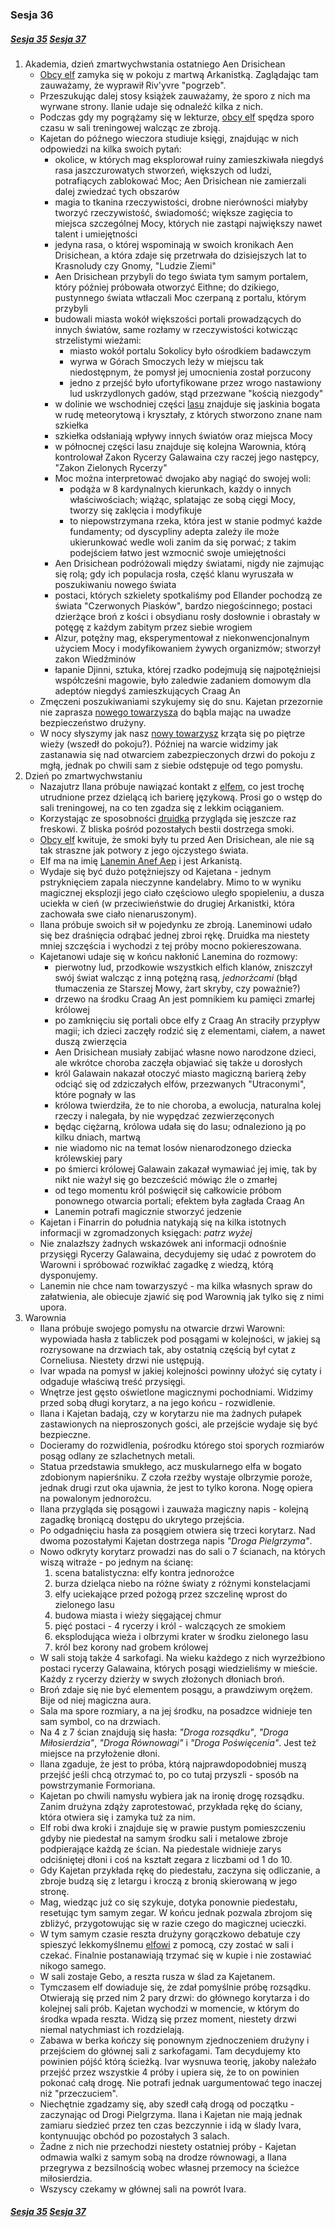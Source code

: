 ### Sesja 36
##### [Sesja 35](#sesja-035) [Sesja 37](#sesja-037)
1. Akademia, dzień zmartwychwstania ostatniego Aen Drisichean
    - [Obcy elf](Lanemin) zamyka się w pokoju z martwą Arkanistką. Zaglądając tam zauważamy, że wyprawił Riv'yvre "pogrzeb".
    - Przeszukując dalej stosy książek zauważamy, że sporo z nich ma wyrwane strony. Ilanie udaje się odnaleźć kilka z nich.
    - Podczas gdy my pogrążamy się w lekturze, [obcy elf](Lanemin) spędza sporo czasu w sali treningowej walcząc ze zbroją.
    - Kajetan do późnego wieczora studiuje księgi, znajdując w nich odpowiedzi na kilka swoich pytań:
        - okolice, w których mag eksplorował ruiny zamieszkiwała niegdyś rasa jaszczurowatych stworzeń, większych od ludzi, potrafiących zablokować Moc; Aen Drisichean nie zamierzali dalej zwiedzać tych obszarów
        - magia to tkanina rzeczywistości, drobne nierówności miałyby tworzyć rzeczywistość, świadomość; większe zagięcia to miejsca szczególnej Mocy, których nie zastąpi największy nawet talent i umiejętności
        - jedyna rasa, o której wspominają w swoich kronikach Aen Drisichean, a która zdaje się przetrwała do dzisiejszych lat to Krasnoludy czy Gnomy, "Ludzie Ziemi"
        - Aen Drisichean przybyli do tego świata tym samym portalem, który później próbowała otworzyć Eithne; do dzikiego, pustynnego świata wtłaczali Moc czerpaną z portalu, którym przybyli 
        - budowali miasta wokół większości portali prowadzących do innych światów, same rozłamy w rzeczywistości kotwicząc strzelistymi wieżami:
            - miasto wokół portalu Sokolicy było ośrodkiem badawczym
            - wyrwa w Górach Smoczych leży w miejscu tak niedostępnym, że pomysł jej umocnienia został porzucony
            - jedno z przejść było ufortyfikowane przez wrogo nastawiony lud uskrzydlonych gadów, stąd przezwane "kością niezgody"
        - w dolinie we wschodniej części [lasu](Brokilon) znajduje się jaskinia bogata w rudę meteorytową i kryształy, z których stworzono znane nam szkiełka
        - szkiełka odsłaniają wpływy innych światów oraz miejsca Mocy
        - w północnej części lasu znajduje się kolejna Warownia, którą kontrolował Zakon Rycerzy Galawaina czy raczej jego następcy, "Zakon Zielonych Rycerzy"
        - Moc można interpretować dwojako aby nagiąć do swojej woli:
            - podąża w 8 kardynalnych kierunkach, każdy o innych właściwościach; wiążąc, splatając ze sobą cięgi Mocy, tworzy się zaklęcia i modyfikuje
            - to niepowstrzymana rzeka, która jest w stanie podmyć każde fundamenty; od dyscypliny adepta zależy ile może ukierunkować wedle woli zanim da się porwać; z takim podejściem łatwo jest wzmocnić swoje umiejętności
        - Aen Drisichean podróżowali między światami, nigdy nie zajmując się rolą; gdy ich populacja rosła, część klanu wyruszała w poszukiwaniu nowego świata
        - postaci, których szkielety spotkaliśmy pod Ellander pochodzą ze świata "Czerwonych Piasków", bardzo niegościnnego; postaci dzierżące broń z kości i obsydianu rosły dosłownie i obrastały w potęgę z każdym zabitym przez siebie wrogiem
        - Alzur, potężny mag, eksperymentował z niekonwencjonalnym użyciem Mocy i modyfikowaniem żywych organizmów; stworzył zakon Wiedźminów
        - łapanie Djinni, sztuka, której rzadko podejmują się najpotężniejsi współcześni magowie, było zaledwie zadaniem domowym dla adeptów niegdyś zamieszkujących Craag An
    - Zmęczeni poszukiwaniami szykujemy się do snu. Kajetan przezornie nie zaprasza [nowego towarzysza](Lanemin) do bąbla mając na uwadze bezpieczeństwo drużyny.
    - W nocy słyszymy jak nasz [nowy towarzysz](Lanemin) krząta się po piętrze wieży (wszedł do pokoju?). Później na warcie widzimy jak zastanawia się nad otwarciem zabezpieczonych drzwi do pokoju z mgłą, jednak po chwili sam z siebie odstępuje od tego pomysłu.
2. Dzień po zmartwychwstaniu
    - Nazajutrz Ilana próbuje nawiązać kontakt z [elfem](Lanemin), co jest trochę utrudnione przez dzielącą ich barierę językową. Prosi go o wstęp do sali treningowej, na co ten zgadza się z lekkim ociąganiem.
    - Korzystając ze sposobności [druidka](Ilana) przygląda się jeszcze raz freskowi. Z bliska pośród pozostałych bestii dostrzega smoki.
    - [Obcy elf](Lanemin) kwituje, że smoki były tu przed Aen Drisichean, ale nie są tak straszne jak potwory z jego ojczystego świata.
    - Elf ma na imię [Lanemin Anef Aep](Lanemin) i jest Arkanistą. 
    - Wydaje się być dużo potężniejszy od Kajetana - jednym pstryknięciem zapala nieczynne kandelabry. Mimo to w wyniku magicznej eksplozji jego ciało częściowo uległo spopieleniu, a dusza uciekła w cień (w przeciwieństwie do drugiej Arkanistki, która zachowała swe ciało nienaruszonym).
    - Ilana próbuje swoich sił w pojedynku ze zbroją. Laneminowi udało się bez draśnięcia odrąbać jednej zbroi rękę. Druidka ma niestety mniej szczęścia i wychodzi z tej próby mocno pokiereszowana.
    - Kajetanowi udaje się w końcu nakłonić Lanemina do rozmowy:
        - pierwotny lud, przodkowie wszystkich elfich klanów, zniszczył swój świat walcząc z inną potężną rasą, _jednorżcami_ (błąd tłumaczenia ze Starszej Mowy, żart skryby, czy poważnie?)
        - drzewo na środku Craag An jest pomnikiem ku pamięci zmarłej królowej
        - po zamknięciu się portali obce elfy z Craag An straciły przypływ magii; ich dzieci zaczęły rodzić się z elementami, ciałem, a nawet duszą zwierzęcia
        - Aen Drisichean musiały zabijać własne nowo narodzone dzieci, ale wkrótce choroba zaczęła objawiać się także u dorosłych
        - król Galawain nakazał otoczyć miasto magiczną barierą żeby odciąć się od zdziczałych elfów, przezwanych "Utraconymi", które pognały w las
        - królowa twierdziła, że to nie choroba, a ewolucja, naturalna kolej rzeczy i nalegała, by nie wypędzać zezwierzęconych
        - będąc ciężarną, królowa udała się do lasu; odnaleziono ją po kilku dniach, martwą
        - nie wiadomo nic na temat losów nienarodzonego dziecka królewskiej pary
        - po śmierci królowej Galawain zakazał wymawiać jej imię, tak by nikt nie ważył się go bezcześcić mówiąc źle o zmarłej
        - od tego momentu król poświęcił się całkowicie próbom ponownego otwarcia portali; efektem była zagłada Craag An
        - Lanemin potrafi magicznie stworzyć jedzenie
    - Kajetan i Finarrin do południa natykają się na kilka istotnych informacji w zgromadzonych księgach: _patrz wyżej_
    - Nie znalazłszy żadnych wskazówek ani informacji odnośnie przysięgi Rycerzy Galawaina, decydujemy się udać z powrotem do Warowni i spróbować rozwikłać zagadkę z wiedzą, którą dysponujemy.
    - Lanemin nie chce nam towarzyszyć - ma kilka własnych spraw do załatwienia, ale obiecuje zjawić się pod Warownią jak tylko się z nimi upora.
3. Warownia
    - Ilana próbuje swojego pomysłu na otwarcie drzwi Warowni: wypowiada hasła z tabliczek pod posągami w kolejności, w jakiej są rozrysowane na drzwiach tak, aby ostatnią częścią był cytat z Corneliusa. Niestety drzwi nie ustępują. 
    - <a id="wrota"></a>Ivar wpada na pomysł w jakiej kolejności powinny ułożyć się cytaty i odgaduje właściwą treść przysięgi. 
    - Wnętrze jest gęsto oświetlone magicznymi pochodniami. Widzimy przed sobą długi korytarz, a na jego końcu - rozwidlenie.
    - Ilana i Kajetan badają, czy w korytarzu nie ma żadnych pułapek zastawionych na nieproszonych gości, ale przejście wydaje się być bezpieczne.
    - Docieramy do rozwidlenia, pośrodku którego stoi sporych rozmiarów posąg odlany ze szlachetnych metali. 
    - Statua przedstawia smukłego, acz muskularnego elfa w bogato zdobionym napierśniku. Z czoła rzeźby wystaje olbrzymie poroże, jednak drugi rzut oka ujawnia, że jest to tylko korona. Nogę opiera na powalonym jednorożcu.
    - Ilana przygląda się posągowi i zauważa magiczny napis - kolejną zagadkę broniącą dostępu do ukrytego przejścia.
    - Po odgadnięciu hasła za posągiem otwiera się trzeci korytarz. Nad dwoma pozostałymi Kajetan dostrzega napis _"Droga Pielgrzyma"_.
    - Nowo odkryty korytarz prowadzi nas do sali o 7 ścianach, na których wiszą witraże - po jednym na ścianę:
        1. scena batalistyczna: elfy kontra jednorożce
        2. burza dzieląca niebo na różne światy z różnymi konstelacjami
        3. elfy uciekające przed pożogą przez szczelinę wprost do zielonego lasu
        4. budowa miasta i wieży sięgającej chmur
        5. pięć postaci - 4 rycerzy i król - walczących ze smokiem
        6. eksplodująca wieża i olbrzymi krater w środku zielonego lasu
        7. król bez korony nad grobem królowej
    - W sali stoją także 4 sarkofagi. Na wieku każdego z nich wyrzeźbiono postaci rycerzy Galawaina, których posągi wiedzieliśmy w mieście. Każdy z rycerzy dzierży w swych złożonych dłoniach broń.
    - Broń zdaje się nie być elementem posągu, a prawdziwym orężem. Bije od niej magiczna aura.
    - Sala ma spore rozmiary, a na jej środku, na posadzce widnieje ten sam symbol, co na drzwiach.
    - Na 4 z 7 ścian znajdują się hasła: _"Droga rozsądku"_, _"Droga Miłosierdzia"_, _"Droga Równowagi"_ i _"Droga Poświęcenia"_. Jest też miejsce na przyłożenie dłoni.
    - Ilana zgaduje, że jest to próba, którą najprawdopodobniej muszą przejść jeśli chcą otrzymać to, po co tutaj przyszli - sposób na powstrzymanie Formoriana.
    - Kajetan po chwili namysłu wybiera jak na ironię drogę rozsądku. Zanim drużyna zdąży zaprotestować, przykłada rękę do ściany, która otwiera się i zamyka tuż za nim.
    - Elf robi dwa kroki i znajduje się w prawie pustym pomieszczeniu gdyby nie piedestał na samym środku sali i metalowe zbroje podpierające każdą ze ścian. Na piedestale widnieje zarys odciśniętej dłoni i coś na kształt zegara z liczbami od 1 do 10.
    - Gdy Kajetan przykłada rękę do piedestału, zaczyna się odliczanie, a zbroje budzą się z letargu i kroczą z bronią skierowaną w jego stronę.
    - Mag, wiedząc już co się szykuje, dotyka ponownie piedestału, resetując tym samym zegar. W końcu jednak pozwala zbrojom się zbliżyć, przygotowując się w razie czego do magicznej ucieczki.
    - W tym samym czasie reszta drużyny gorączkowo debatuje czy spieszyć lekkomyślnemu [elfowi](Kajetan) z pomocą, czy zostać w sali i czekać. Finalnie postanawiają trzymać się w kupie i nie zostawiać nikogo samego.
    - W sali zostaje Gebo, a reszta rusza w ślad za Kajetanem.
    - Tymczasem elf dowiaduje się, że zdał pomyślnie próbę rozsądku. Otwierają się przed nim 2 pary drzwi: do głównego korytarza i do kolejnej sali prób. Kajetan wychodzi w momencie, w którym do środka wpada reszta. Widzą się przez moment, niestety drzwi niemal natychmiast ich rozdzielają.
    - Zabawa w berka kończy się ponownym zjednoczeniem drużyny i przejściem do głównej sali z sarkofagami. Tam decydujemy kto powinien pójść którą ścieżką. Ivar wysnuwa teorię, jakoby należało przejść przez wszystkie 4 próby i upiera się, że to on powinien pokonać całą drogę. Nie potrafi jednak uargumentować tego inaczej niż "przeczuciem".
    - Niechętnie zgadzamy się, aby szedł całą drogą od początku - zaczynając od Drogi Pielgrzyma. Ilana i Kajetan nie mają jednak zamiaru siedzieć przez ten czas bezczynnie i idą w ślady Ivara, kontynuując obchód po pozostałych 3 salach.
    - Żadne z nich nie przechodzi niestety ostatniej próby - Kajetan odmawia walki z samym sobą na drodze równowagi, a Ilana przegrywa z bezsilnością wobec własnej przemocy na ścieżce miłosierdzia.
    - Wszyscy czekamy w głównej sali na powrót Ivara.

##### [Sesja 35](#sesja-035) [Sesja 37](#sesja-037)